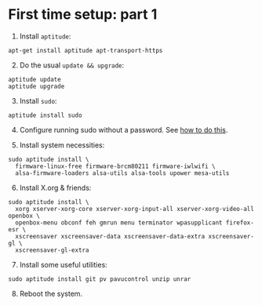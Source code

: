 # First time setup: part 1

1. Install `aptitude`:

```
apt-get install aptitude apt-transport-https
```

2. Do the usual `update && upgrade`:

```
aptitude update
aptitude upgrade
```

3. Install `sudo`:

```
aptitude install sudo
```

4. Configure running sudo without a password.
See [how to do this](https://askubuntu.com/questions/147241/execute-sudo-without-password).

5. Install system necessities:

```
sudo aptitude install \
  firmware-linux-free firmware-brcm80211 firmware-iwlwifi \
  alsa-firmware-loaders alsa-utils alsa-tools upower mesa-utils
```

6. Install X.org & friends:

```
sudo aptitude install \
  xorg xserver-xorg-core xserver-xorg-input-all xserver-xorg-video-all openbox \
  openbox-menu obconf feh gmrun menu terminator wpasupplicant firefox-esr \
  xscreensaver xscreensaver-data xscreensaver-data-extra xscreensaver-gl \
  xscreensaver-gl-extra
```

7. Install some useful utilities:

```
sudo aptitude install git pv pavucontrol unzip unrar
```

8. Reboot the system.
